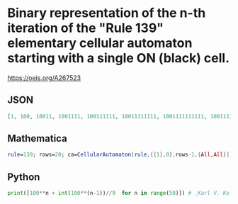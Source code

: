 # Binary representation of the n\-th iteration of the "Rule 139" elementary cellular automaton starting with a single ON \(black\) cell\.
https://oeis.org/A267523
## JSON
```JSON
[1, 100, 10011, 1001111, 100111111, 10011111111, 1001111111111, 100111111111111, 10011111111111111, 1001111111111111111, 100111111111111111111, 10011111111111111111111, 1001111111111111111111111, 100111111111111111111111111, 10011111111111111111111111111, 1001111111111111111111111111111]
```
## Mathematica
```Mathematica
rule=139; rows=20; ca=CellularAutomaton[rule,{{1},0},rows-1,{All,All}]; (* Start with single black cell *) catri=Table[Take[ca[[k]],{rows-k+1,rows+k-1}],{k,1,rows}]; (* Truncated list of each row *) Table[FromDigits[catri[[k]]],{k,1,rows}] (* Binary Representation of Rows *)
```
## Python
```Python
print([100**n + int(100**(n-1))//9  for n in range(50)]) # _Karl V. Keller, Jr._, Sep 15 2021
```
